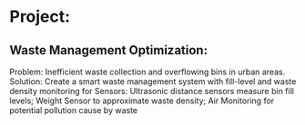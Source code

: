 # Project:

## Waste Management Optimization:

Problem: Inefficient waste collection and overflowing bins in urban areas.
Solution: Create a smart waste management system with fill-level  and waste density monitoring for 
Sensors: Ultrasonic distance sensors measure bin fill levels; Weight Sensor to approximate waste density; Air Monitoring for potential pollution cause by waste